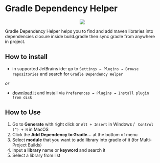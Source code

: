 # Gradle Dependency Helper

<p align="center">
  <img align="center" src="https://i.makeagif.com/media/4-09-2019/xkn0jr.gif">
</p>

Gradle Dependency Helper helps you to find and add maven libraries into dependencies closure inside build.gradle then sync gradle from anywhere in project.

## How to install
- in supported JetBrains ide: go to `Settings → Plugins → Browse repositories` and search for `Gradle Dependency Helper`

_or_

- [download it](http://plugins.jetbrains.com/plugin/10159) and install via `Preferences → Plugins → Install plugin from disk`

## How to Use
1. Go to **Generate** with right click or `Alt + Insert` in Windows / ` Control (^) + N` in MacOS
2. Click the **Add Dependency to Gradle...** at the bottom of menu
3. Select **module** that you want to add library into gradle of it (for Multi-Project Builds)
4. Input a **library** name or **keyword** and search it
5. Select a library from list
